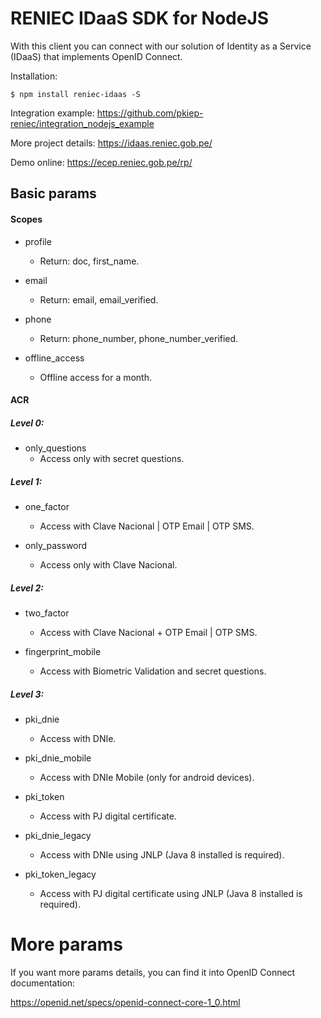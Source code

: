 # RENIEC IDaaS SDK for NodeJS
With this client you can connect with our solution of Identity as a Service (IDaaS) that implements OpenID Connect.

Installation:
```
$ npm install reniec-idaas -S
```

Integration example:
https://github.com/pkiep-reniec/integration_nodejs_example

More project details:
https://idaas.reniec.gob.pe/

Demo online:
https://ecep.reniec.gob.pe/rp/

## Basic params
#### Scopes
- profile
    - Return: doc, first_name.
	
- email
    - Return: email, email_verified.
	
- phone
    - Return: phone_number, phone_number_verified.
	
- offline_access
    - Offline access for a month.
	
#### ACR
##### Level 0:
- only_questions
    - Access only with secret questions.	

##### Level 1:
- one_factor
    - Access with Clave Nacional | OTP Email | OTP SMS.
    
- only_password
    - Access only with Clave Nacional.

##### Level 2:
- two_factor
    - Access with Clave Nacional + OTP Email | OTP SMS.
    
- fingerprint_mobile
    - Access with Biometric Validation and secret questions.

##### Level 3:
- pki_dnie
    - Access with DNIe.

- pki_dnie_mobile
    - Access with DNIe Mobile (only for android devices).
	
- pki_token
    - Access with PJ digital certificate.
    
- pki_dnie_legacy
    - Access with DNIe using JNLP (Java 8 installed is required).
    
- pki_token_legacy 
    - Access with PJ digital certificate using JNLP (Java 8 installed is required).

# More params
If you want more params details, you can find it into OpenID Connect documentation:

https://openid.net/specs/openid-connect-core-1_0.html